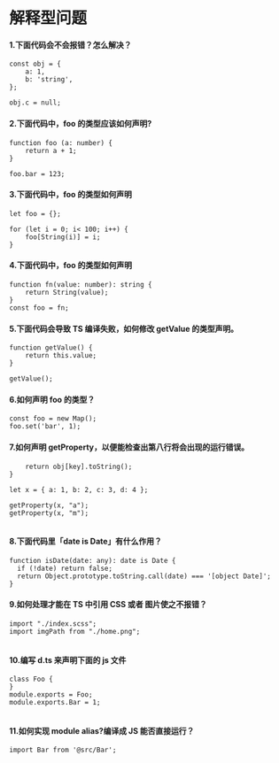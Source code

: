 # 解释型问题

#### 1.下面代码会不会报错？怎么解决？

```
const obj = {
    a: 1,
    b: 'string',
};

obj.c = null;
```

#### 2.下面代码中，foo 的类型应该如何声明?

```
function foo (a: number) {
    return a + 1;
}

foo.bar = 123;
```

#### 3.下面代码中，foo 的类型如何声明

```
let foo = {};

for (let i = 0; i< 100; i++) {
    foo[String(i)] = i;
}
```

#### 4.下面代码中，foo 的类型如何声明

```
function fn(value: number): string {
    return String(value);
}
const foo = fn;
```

#### 5.下面代码会导致 TS 编译失败，如何修改 getValue 的类型声明。

```
function getValue() {
    return this.value;
}

getValue();
```

#### 6.如何声明 foo 的类型？

```
const foo = new Map();
foo.set('bar', 1);
```

#### 7.如何声明 getProperty，以便能检查出第八行将会出现的运行错误。

```
    return obj[key].toString();
}

let x = { a: 1, b: 2, c: 3, d: 4 };

getProperty(x, "a");
getProperty(x, "m");
```

```

```

#### 8.下面代码里「date is Date」有什么作用？

```
function isDate(date: any): date is Date {
  if (!date) return false;
  return Object.prototype.toString.call(date) === '[object Date]';
}
```

#### 9.如何处理才能在 TS 中引用 CSS 或者 图片使之不报错？

```
import "./index.scss";
import imgPath from "./home.png";
```

```

```

#### 10.编写 d.ts 来声明下面的 js 文件

```
class Foo {
}
module.exports = Foo;
module.exports.Bar = 1;
```

```

```

#### 11.如何实现 module alias?编译成 JS 能否直接运行？

```
import Bar from '@src/Bar';
```

#### 



